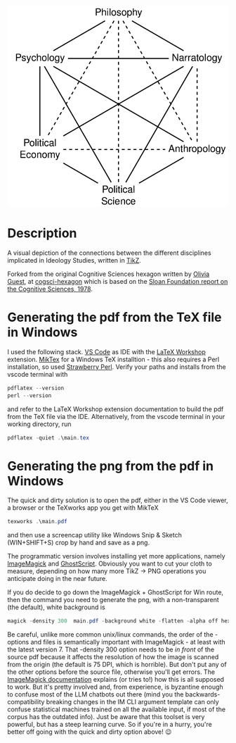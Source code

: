 ![The ideology studies hexagon](/hexagon.png)

# Description
A visual depiction of the connections between the different disciplines implicated in Ideology Studies, written in [TikZ](https://en.wikibooks.org/wiki/LaTeX/PGF/TikZ).

 Forked from the original Cognitive Sciences hexagon written by [Olivia Guest](https://oliviaguest.com), at [cogsci-hexagon](https://github.com/oliviaguest/cogsci-hexagon) which is based on the [Sloan Foundation report on the Cognitive Sciences, 1978](https://digitalcollections.library.cmu.edu/node/31966).

# Generating the pdf from the TeX file in Windows

I used the following stack. [VS Code](https://code.visualstudio.com/download) as IDE with the [LaTeX Workshop](https://marketplace.visualstudio.com/items?itemName=James-Yu.latex-workshop) extension. [MikTex](https://miktex.org/download) for a Windows TeX installtion - this also requires a Perl installation, so used [Strawberry Perl](https://strawberryperl.com/). Verify your paths and installs from the vscode terminal with

```powershell
pdflatex --version
perl --version
```

and refer to the LaTeX Workshop extension documentation to build the pdf from the TeX file via the IDE. Alternatively, from the vscode terminal in your working directory, run

```powershell
pdflatex -quiet .\main.tex
```

# Generating the png from the pdf in Windows

The quick and dirty solution is to open the pdf, either in the VS Code viewer, a browser or the TeXworks app you get with MikTeX

```powershell
texworks .\main.pdf
```

and then use a screencap utility like Windows Snip & Sketch (WIN+SHIFT+S) crop by hand and save as a png.

The programmatic version involves installing yet more applications, namely [ImageMagick](https://imagemagick.org/script/download.php) and [GhostScript](https://www.ghostscript.com/releases/gsdnld.html). Obviously you want to cut your cloth to measure, depending on how many more TikZ -> PNG operations you anticipate doing in the near future.

If you do decide to go down the ImageMagick + GhostScript for Win route, then the command you need to generate the png, with a non-transparent (the default), white background is

```powershell
magick -density 300  main.pdf -background white -flatten -alpha off hexagon.png
```

Be careful, unlike more common unix/linux commands, the order of the -options and files is semantically important with ImageMagick - at least with the latest version 7. That -density 300 option needs to be *in front* of the source pdf because it affects the resolution of how the image is scanned from the origin (the default is 75 DPI, which is horrible). But don't put any of the other options before the source file, otherwise you'll get errors. The [ImageMagick documentation](https://usage.imagemagick.org/basics/#why) explains (or tries to!) how this is all supposed to work. But it's pretty involved and, from experience, is byzantine enough to confuse most of the LLM chatbots out there (mind you the backwards-compatibility breaking changes in the IM CLI argument template can only confuse statistical machines trained on all the available input, if most of the corpus has the outdated info). Just be aware that this toolset is very powerful, but has a steep learning curve. So if you're in a hurry, you're better off going with the quick and dirty option above! :wink:

